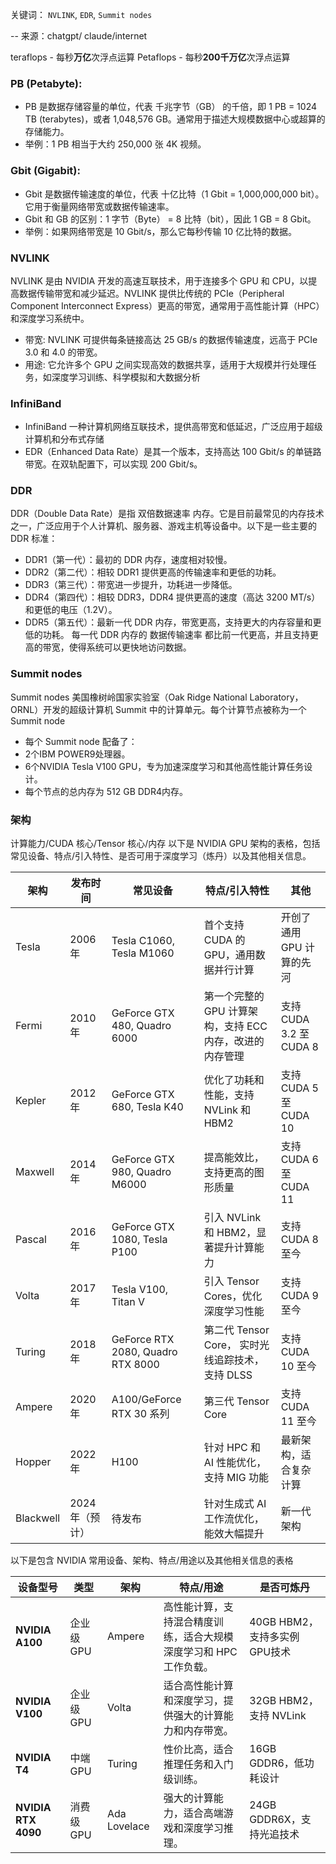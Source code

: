 关键词：
`NVLINK`, `EDR`,
`Summit nodes`

-- 来源：chatgpt/ claude/internet

teraflops - 每秒**万亿**次浮点运算
Petaflops - 每秒**200千万亿**次浮点运算

### PB (Petabyte):
- PB 是数据存储容量的单位，代表 千兆字节（GB） 的千倍，即 1 PB = 1024 TB (terabytes)，或者 1,048,576 GB。通常用于描述大规模数据中心或超算的存储能力。
- 举例：1 PB 相当于大约 250,000 张 4K 视频。

### Gbit (Gigabit):
- Gbit 是数据传输速度的单位，代表 十亿比特（1 Gbit = 1,000,000,000 bit）。它用于衡量网络带宽或数据传输速率。
- Gbit 和 GB 的区别：1 字节（Byte） = 8 比特（bit），因此 1 GB = 8 Gbit。
- 举例：如果网络带宽是 10 Gbit/s，那么它每秒传输 10 亿比特的数据。

### NVLINK
NVLINK 是由 NVIDIA 开发的高速互联技术，用于连接多个 GPU 和 CPU，以提高数据传输带宽和减少延迟。NVLINK 提供比传统的 PCIe（Peripheral Component Interconnect Express）更高的带宽，通常用于高性能计算（HPC）和深度学习系统中。

- 带宽: NVLINK 可提供每条链接高达 25 GB/s 的数据传输速度，远高于 PCIe 3.0 和 4.0 的带宽。
- 用途: 它允许多个 GPU 之间实现高效的数据共享，适用于大规模并行处理任务，如深度学习训练、科学模拟和大数据分析

### InfiniBand 
- InfiniBand 一种计算机网络互联技术，提供高带宽和低延迟，广泛应用于超级计算机和分布式存储
- EDR（Enhanced Data Rate）是其一个版本，支持高达 100 Gbit/s 的单链路带宽。在双轨配置下，可以实现 200 Gbit/s。

### DDR
DDR（Double Data Rate）是指 双倍数据速率 内存。它是目前最常见的内存技术之一，广泛应用于个人计算机、服务器、游戏主机等设备中。以下是一些主要的 DDR 标准：

- DDR1（第一代）：最初的 DDR 内存，速度相对较慢。
- DDR2（第二代）：相较 DDR1 提供更高的传输速率和更低的功耗。
- DDR3（第三代）：带宽进一步提升，功耗进一步降低。
- DDR4（第四代）：相较 DDR3，DDR4 提供更高的速度（高达 3200 MT/s）和更低的电压（1.2V）。
- DDR5（第五代）：最新一代 DDR 内存，带宽更高，支持更大的内存容量和更低的功耗。
每一代 DDR 内存的 数据传输速率 都比前一代更高，并且支持更高的带宽，使得系统可以更快地访问数据。

### Summit nodes
Summit nodes 美国橡树岭国家实验室（Oak Ridge National Laboratory，ORNL）开发的超级计算机 Summit 中的计算单元。每个计算节点被称为一个 Summit node
- 每个 Summit node 配备了：
- 2个IBM POWER9处理器。
- 6个NVIDIA Tesla V100 GPU，专为加速深度学习和其他高性能计算任务设计。
- 每个节点的总内存为 512 GB DDR4内存。

### 架构 
计算能力/CUDA 核心/Tensor 核心/内存
以下是 NVIDIA GPU 架构的表格，包括常见设备、特点/引入特性、是否可用于深度学习（炼丹）以及其他相关信息。

| 架构         | 发布时间   | 常见设备                                      | 特点/引入特性                                           | 其他                      |
|--------------|------------|-----------------------------------------------|--------------------------------------------------------|---------------------------|
| Tesla        | 2006年     | Tesla C1060, Tesla M1060                       | 首个支持 CUDA 的 GPU，通用数据并行计算                | 开创了通用 GPU 计算的先河 |
| Fermi        | 2010年     | GeForce GTX 480, Quadro 6000                  | 第一个完整的 GPU 计算架构，支持 ECC 内存，改进的内存管理| 支持 CUDA 3.2 至 CUDA 8   |
| Kepler       | 2012年     | GeForce GTX 680, Tesla K40                     | 优化了功耗和性能，支持 NVLink 和 HBM2                 | 支持 CUDA 5 至 CUDA 10    |
| Maxwell      | 2014年     | GeForce GTX 980, Quadro M6000                 | 提高能效比，支持更高的图形质量                         | 支持 CUDA 6 至 CUDA 11    |
| Pascal       | 2016年     | GeForce GTX 1080, Tesla P100                   | 引入 NVLink 和 HBM2，显著提升计算能力                 | 支持 CUDA 8 至今          |
| Volta        | 2017年     | Tesla V100, Titan V                            | 引入 Tensor Cores，优化深度学习性能                   | 支持 CUDA 9 至今          |
| Turing       | 2018年     | GeForce RTX 2080, Quadro RTX 8000             | 第二代 Tensor Core， 实时光线追踪技术，支持 DLSS                         | 支持 CUDA 10 至今         |
| Ampere       | 2020年     | A100/GeForce RTX 30 系列                        | 第三代 Tensor Core                             | 支持 CUDA 11 至今         |
| Hopper       | 2022年     | H100                                          | 针对 HPC 和 AI 性能优化，支持 MIG 功能                 | 最新架构，适合复杂计算    |
| Blackwell    | 2024年（预计）| 待发布                                       | 针对生成式 AI 工作流优化，能效大幅提升                 | 新一代架构                |

以下是包含 NVIDIA 常用设备、架构、特点/用途以及其他相关信息的表格

| 设备型号         | 类型                     | 架构          | 特点/用途                                              | 是否可炼丹 | 
|------------------|--------------------------|---------------|-------------------------------------------------------|------------|
| **NVIDIA A100**  | 企业级 GPU               | Ampere        | 高性能计算，支持混合精度训练，适合大规模深度学习和 HPC 工作负载。| 40GB HBM2，支持多实例GPU技术 |
| **NVIDIA V100**  | 企业级 GPU               | Volta         | 适合高性能计算和深度学习，提供强大的计算能力和内存带宽。        | 32GB HBM2，支持 NVLink    |
| **NVIDIA T4**    | 中端 GPU                 | Turing        | 性价比高，适合推理任务和入门级训练。                          | 16GB GDDR6，低功耗设计    |
| **NVIDIA RTX 4090** | 消费级 GPU              | Ada Lovelace   | 强大的计算能力，适合高端游戏和深度学习推理。                    | 24GB GDDR6X，支持光追技术  |

 


